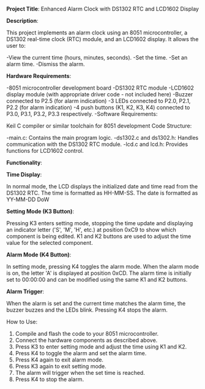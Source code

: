 **Project Title**: Enhanced Alarm Clock with DS1302 RTC and LCD1602 Display

**Description**:

This project implements an alarm clock using an 8051 microcontroller, a DS1302 real-time clock (RTC) module, and an LCD1602 display. It allows the user to:

-View the current time (hours, minutes, seconds).
-Set the time.
-Set an alarm time.
-Dismiss the alarm.

**Hardware Requirements**:

-8051 microcontroller development board
-DS1302 RTC module
-LCD1602 display module (with appropriate driver code - not included here)
-Buzzer connected to P2.5 (for alarm indication)
-3 LEDs connected to P2.0, P2.1, P2.2 (for alarm indication)
-4 push buttons (K1, K2, K3, K4) connected to P3.0, P3.1, P3.2, P3.3 respectively.
-Software Requirements:

Keil C compiler or similar toolchain for 8051 development
Code Structure:

-main.c: Contains the main program logic.
-ds1302.c and ds1302.h: Handles communication with the DS1302 RTC module.
-lcd.c and lcd.h: Provides functions for LCD1602 control.

**Functionality**:

**Time Display**:

In normal mode, the LCD displays the initialized date and time read from the DS1302 RTC.
The time is formatted as HH-MM-SS.
The date is formatted as YY-MM-DD DoW

**Setting Mode (K3 Button)**:

Pressing K3 enters setting mode, stopping the time update and displaying an indicator letter ('S', 'M', 'H', etc.) at position 0xC9 to show which component is being edited.
K1 and K2 buttons are used to adjust the time value for the selected component.

**Alarm Mode (K4 Button)**:

In setting mode, pressing K4 toggles the alarm mode.
When the alarm mode is on, the letter 'A' is displayed at position 0xCD.
The alarm time is initially set to 00:00:00 and can be modified using the same K1 and K2 buttons.

**Alarm Trigger**:

When the alarm is set and the current time matches the alarm time, the buzzer buzzes and the LEDs blink.
Pressing K4 stops the alarm.

How to Use:

1. Compile and flash the code to your 8051 microcontroller.
2. Connect the hardware components as described above.
3. Press K3 to enter setting mode and adjust the time using K1 and K2.
4. Press K4 to toggle the alarm and set the alarm time.
5. Press K4 again to exit alarm mode.
6. Press K3 again to exit setting mode.
7. The alarm will trigger when the set time is reached.
8. Press K4 to stop the alarm.

